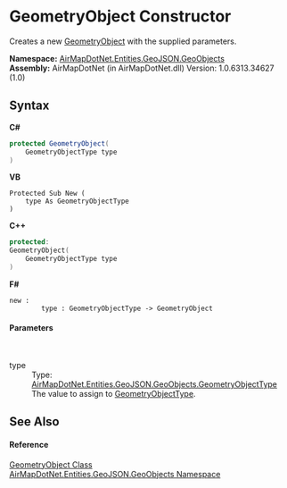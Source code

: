 # GeometryObject Constructor 
 

Creates a new <a href="T_AirMapDotNet_Entities_GeoJSON_GeoObjects_GeometryObject">GeometryObject</a> with the supplied parameters.

**Namespace:**&nbsp;<a href="N_AirMapDotNet_Entities_GeoJSON_GeoObjects">AirMapDotNet.Entities.GeoJSON.GeoObjects</a><br />**Assembly:**&nbsp;AirMapDotNet (in AirMapDotNet.dll) Version: 1.0.6313.34627 (1.0)

## Syntax

**C#**<br />
``` C#
protected GeometryObject(
	GeometryObjectType type
)
```

**VB**<br />
``` VB
Protected Sub New ( 
	type As GeometryObjectType
)
```

**C++**<br />
``` C++
protected:
GeometryObject(
	GeometryObjectType type
)
```

**F#**<br />
``` F#
new : 
        type : GeometryObjectType -> GeometryObject
```


#### Parameters
&nbsp;<dl><dt>type</dt><dd>Type: <a href="T_AirMapDotNet_Entities_GeoJSON_GeoObjects_GeometryObjectType">AirMapDotNet.Entities.GeoJSON.GeoObjects.GeometryObjectType</a><br />The value to assign to <a href="P_AirMapDotNet_Entities_GeoJSON_GeoObjects_GeometryObject_GeometryObjectType">GeometryObjectType</a>.</dd></dl>

## See Also


#### Reference
<a href="T_AirMapDotNet_Entities_GeoJSON_GeoObjects_GeometryObject">GeometryObject Class</a><br /><a href="N_AirMapDotNet_Entities_GeoJSON_GeoObjects">AirMapDotNet.Entities.GeoJSON.GeoObjects Namespace</a><br />